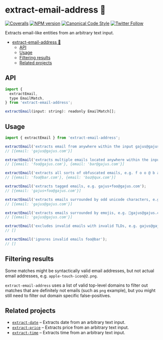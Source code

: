 <a name="extract-email-address"></a>
# extract-email-address 📧

[![Coveralls](https://img.shields.io/coveralls/gajus/extract-email-address.svg?style=flat-square)](https://coveralls.io/github/gajus/extract-email-address)
[![NPM version](http://img.shields.io/npm/v/extract-email-address.svg?style=flat-square)](https://www.npmjs.org/package/extract-email-address)
[![Canonical Code Style](https://img.shields.io/badge/code%20style-canonical-blue.svg?style=flat-square)](https://github.com/gajus/canonical)
[![Twitter Follow](https://img.shields.io/twitter/follow/kuizinas.svg?style=social&label=Follow)](https://twitter.com/kuizinas)

Extracts email-like entities from an arbitrary text input.

* [extract-email-address 📧](#extract-email-address)
    * [API](#extract-email-address-api)
    * [Usage](#extract-email-address-usage)
    * [Filtering results](#extract-email-address-filtering-results)
    * [Related projects](#extract-email-address-related-projects)


<a name="extract-email-address-api"></a>
## API

```js
import {
  extractEmail,
  type EmailMatch,
} from 'extract-email-address';

extractEmail(input: string): readonly EmailMatch[];
```

<a name="extract-email-address-usage"></a>
## Usage

```js
import { extractEmail } from 'extract-email-address';

extractEmail('extracts email from anywhere within the input gajus@gajus.com');
// [{email: 'gajus@gajus.com'}]

extractEmail('extracts multiple emails located anywhere within the input: foo@gajus.com, bar@gajus.com');
// [{email: 'foo@gajus.com'}, {email: 'bar@gajus.com'}]

extractEmail('extracts all sorts of obfuscated emails, e.g. f o o @ b a r . c o m or baz [at] qux [dot] com');
// [{email: 'foo@bar.com'}, {email: 'baz@qux.com'}]

extractEmail('extracts tagged emails, e.g. gajus+foo@gajus.com');
// [{email: 'gajus+foo@gajus.com'}]

extractEmail('extracts emails surrounded by odd unicode characters, e.g. 邮箱：gajus@gajus.com');
// [{email: 'gajus@gajus.com'}]

extractEmail('extracts emails surrounded by emojis, e.g. 📧gajus@gajus.com');
// [{email: 'gajus@gajus.com'}]

extractEmail('excludes invalid emails with invalid TLDs, e.g. gajus@gajus.png');
// []

extractEmail('ignores invalid emails foo@bar');
// []

```

<a name="extract-email-address-filtering-results"></a>
## Filtering results

Some matches might be syntactically valid email addresses, but not actual email addresses, e.g. `apple-touch-icon@2.png`.

`extract-email-address` uses a list of valid top-level domains to filter out matches that are definitely not emails (such as `png` example), but you might still need to filter out domain specific false-positives.

<a name="extract-email-address-related-projects"></a>
## Related projects

* [`extract-date`](https://github.com/gajus/extract-date) – Extracts date from an arbitrary text input.
* [`extract-price`](https://github.com/gajus/extract-price) – Extracts price from an arbitrary text input.
* [`extract-time`](https://github.com/gajus/extract-time) – Extracts time from an arbitrary text input.
